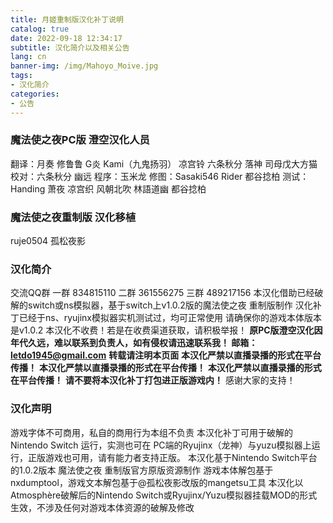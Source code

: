 ```yaml
---
title: 月姬重制版汉化补丁说明
catalog: true
date: 2022-09-18 12:34:17
subtitle: 汉化简介以及相关公告
lang: cn
banner-img: /img/Mahoyo_Moive.jpg
tags:
- 汉化简介
categories:
- 公告
---
```


### 魔法使之夜PC版 澄空汉化人员
翻译：月奏 修鲁鲁 G炎 Kami（九鬼扬羽） 凉宫铃 六条秋分 落神 司母戊大方猫
校对：六条秋分 幽远
程序：玉米龙
修图：Sasaki546 Rider 都谷捻柏
测试：Handing 萧夜 凉宫织 风朝北吹 林語道幽 都谷捻柏

### 魔法使之夜重制版 汉化移植
ruje0504 孤松夜影

### 汉化简介
交流QQ群 一群 834815110 二群 361556275 三群 489217156
本汉化借助已经破解的switch或ns模拟器，基于switch上v1.0.2版的魔法使之夜 重制版制作
汉化补丁已经于ns、ryujinx模拟器实机测试过，均可正常使用
请确保你的游戏本体版本是v1.0.2
本汉化不收费！若是在收费渠道获取，请积极举报！
**原PC版澄空汉化因年代久远，难以联系到负责人，如有侵权请迅速联系我！ 邮箱：letdo1945@gmail.com**
**转载请注明本页面**
**本汉化严禁以直播录播的形式在平台传播！**
**本汉化严禁以直播录播的形式在平台传播！**
**本汉化严禁以直播录播的形式在平台传播！**
**请不要将本汉化补丁打包进正版游戏内！**
感谢大家的支持！

### 汉化声明
游戏字体不可商用，私自的商用行为本组不负责
本汉化补丁可用于破解的 Nintendo Switch 运行，实测也可在 PC端的Ryujinx（龙神）与yuzu模拟器上运行，正版游戏也可用，请有能力者支持正版。
本汉化基于Nintendo Switch平台的1.0.2版本 魔法使之夜 重制版官方原版资源制作
游戏本体解包基于nxdumptool，游戏文本解包基于@孤松夜影改版的mangetsu工具
本汉化以Atmosphère破解后的Nintendo Switch或Ryujinx/Yuzu模拟器挂载MOD的形式生效，不涉及任何对游戏本体资源的破解及修改
